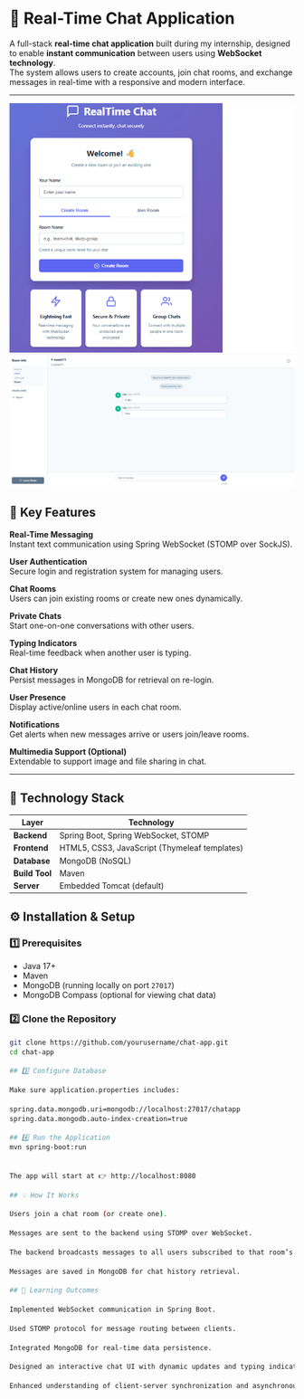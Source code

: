 # 💬 Real-Time Chat Application

A full-stack **real-time chat application** built during my internship, designed to enable **instant communication** between users using **WebSocket technology**.  
The system allows users to create accounts, join chat rooms, and exchange messages in real-time with a responsive and modern interface.

---

![Login](Screenshots/chatapp_login.png)
![User Interface](Screenshots/chat_app_ui.png)


## 🚀 Key Features

**Real-Time Messaging**  
Instant text communication using Spring WebSocket (STOMP over SockJS).

**User Authentication**  
Secure login and registration system for managing users.

**Chat Rooms**  
Users can join existing rooms or create new ones dynamically.

**Private Chats**  
Start one-on-one conversations with other users.

**Typing Indicators**  
Real-time feedback when another user is typing.

**Chat History**  
Persist messages in MongoDB for retrieval on re-login.

**User Presence**  
Display active/online users in each chat room.

**Notifications**  
Get alerts when new messages arrive or users join/leave rooms.

**Multimedia Support (Optional)**  
Extendable to support image and file sharing in chat.

---

## 🧩 Technology Stack

| Layer | Technology |
|-------|-------------|
| **Backend** | Spring Boot, Spring WebSocket, STOMP |
| **Frontend** | HTML5, CSS3, JavaScript (Thymeleaf templates) |
| **Database** | MongoDB (NoSQL) |
| **Build Tool** | Maven |
| **Server** | Embedded Tomcat (default) |


## ⚙️ Installation & Setup

### 1️⃣ Prerequisites
- Java 17+  
- Maven  
- MongoDB (running locally on port `27017`)  
- MongoDB Compass (optional for viewing chat data)

### 2️⃣ Clone the Repository
```bash
git clone https://github.com/yourusername/chat-app.git
cd chat-app

## 3️⃣ Configure Database

Make sure application.properties includes:

spring.data.mongodb.uri=mongodb://localhost:27017/chatapp
spring.data.mongodb.auto-index-creation=true

## 4️⃣ Run the Application
mvn spring-boot:run


The app will start at 👉 http://localhost:8080

## 💡 How It Works

Users join a chat room (or create one).

Messages are sent to the backend using STOMP over WebSocket.

The backend broadcasts messages to all users subscribed to that room’s topic.

Messages are saved in MongoDB for chat history retrieval.

## 🧠 Learning Outcomes

Implemented WebSocket communication in Spring Boot.

Used STOMP protocol for message routing between clients.

Integrated MongoDB for real-time data persistence.

Designed an interactive chat UI with dynamic updates and typing indicators.

Enhanced understanding of client-server synchronization and asynchronous communication.



